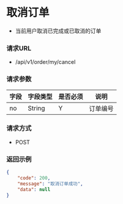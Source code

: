 # 取消订单

* 当前用户取消已完成或已取消的订单

### 请求URL

* /api/v1/order/my/cancel

### 请求参数

| 字段              | 字段类型    | 是否必须 | 说明       |
|-----------------|---------|------|----------|
| no              | String  | Y    | 订单编号     |

### 请求方式
* POST

### 返回示例

```json
{
    "code": 200,
    "message": "取消订单成功",
    "data": null
}
```
